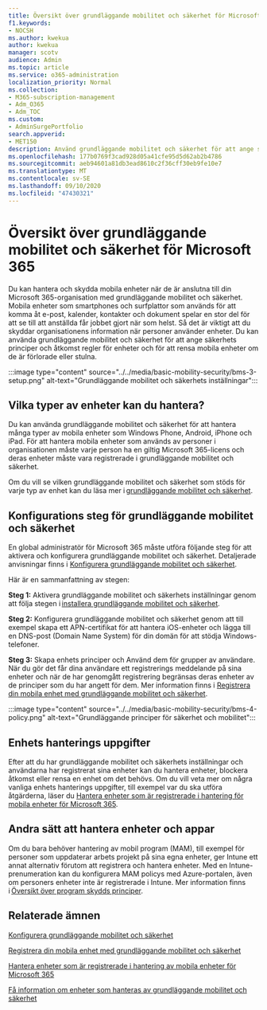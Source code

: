 ```yaml
---
title: Översikt över grundläggande mobilitet och säkerhet för Microsoft 365
f1.keywords:
- NOCSH
ms.author: kwekua
author: kwekua
manager: scotv
audience: Admin
ms.topic: article
ms.service: o365-administration
localization_priority: Normal
ms.collection:
- M365-subscription-management
- Adm_O365
- Adm_TOC
ms.custom:
- AdminSurgePortfolio
search.appverid:
- MET150
description: Använd grundläggande mobilitet och säkerhet för att ange säkerhets principer och åtkomst regler för enheter.
ms.openlocfilehash: 177b0769f3cad928d05a41cfe95d5d62ab2b4786
ms.sourcegitcommit: aeb94601a81db3ead8610c2f36cff30eb9fe10e7
ms.translationtype: MT
ms.contentlocale: sv-SE
ms.lasthandoff: 09/10/2020
ms.locfileid: "47430321"
---
```

# <a name="overview-of-basic-mobility-and-security-for-microsoft-365"></a>Översikt över grundläggande mobilitet och säkerhet för Microsoft 365

Du kan hantera och skydda mobila enheter när de är anslutna till din Microsoft 365-organisation med grundläggande mobilitet och säkerhet. Mobila enheter som smartphones och surfplattor som används för att komma åt e-post, kalender, kontakter och dokument spelar en stor del för att se till att anställda får jobbet gjort när som helst. Så det är viktigt att du skyddar organisationens information när personer använder enheter. Du kan använda grundläggande mobilitet och säkerhet för att ange säkerhets principer och åtkomst regler för enheter och för att rensa mobila enheter om de är förlorade eller stulna.

:::image type="content" source="../../media/basic-mobility-security/bms-3-setup.png" alt-text="Grundläggande mobilitet och säkerhets inställningar":::

## <a name="what-types-of-devices-can-you-manage"></a>Vilka typer av enheter kan du hantera?

Du kan använda grundläggande mobilitet och säkerhet för att hantera många typer av mobila enheter som Windows Phone, Android, iPhone och iPad. För att hantera mobila enheter som används av personer i organisationen måste varje person ha en giltig Microsoft 365-licens och deras enheter måste vara registrerade i grundläggande mobilitet och säkerhet.

Om du vill se vilken grundläggande mobilitet och säkerhet som stöds för varje typ av enhet kan du läsa mer i [grundläggande mobilitet och säkerhet](capabilities.md).

## <a name="setup-steps-for-basic-mobility-and-security"></a>Konfigurations steg för grundläggande mobilitet och säkerhet

En global administratör för Microsoft 365 måste utföra följande steg för att aktivera och konfigurera grundläggande mobilitet och säkerhet. Detaljerade anvisningar finns i [Konfigurera grundläggande mobilitet och säkerhet](set-up.md). 

Här är en sammanfattning av stegen:

**Steg 1:** Aktivera grundläggande mobilitet och säkerhets inställningar genom att följa stegen i [installera grundläggande mobilitet och säkerhet](set-up.md).

**Steg 2:** Konfigurera grundläggande mobilitet och säkerhet genom att till exempel skapa ett APN-certifikat för att hantera iOS-enheter och lägga till en DNS-post (Domain Name System) för din domän för att stödja Windows-telefoner.

**Steg 3:** Skapa enhets principer och Använd dem för grupper av användare. När du gör det får dina användare ett registrerings meddelande på sina enheter och när de har genomgått registrering begränsas deras enheter av de principer som du har angett för dem. Mer information finns i [Registrera din mobila enhet med grundläggande mobilitet och säkerhet](enroll-your-mobile-device.md). 

:::image type="content" source="../../media/basic-mobility-security/bms-4-policy.png" alt-text="Grundläggande principer för säkerhet och mobilitet":::

## <a name="device-management-tasks"></a>Enhets hanterings uppgifter

Efter att du har grundläggande mobilitet och säkerhets inställningar och användarna har registrerat sina enheter kan du hantera enheter, blockera åtkomst eller rensa en enhet om det behövs. Om du vill veta mer om några vanliga enhets hanterings uppgifter, till exempel var du ska utföra åtgärderna, läser du [Hantera enheter som är registrerade i hantering för mobila enheter för Microsoft 365](manage-enrolled-devices.md).

## <a name="other-ways-to-manage-devices-and-apps"></a>Andra sätt att hantera enheter och appar

Om du bara behöver hantering av mobil program (MAM), till exempel för personer som uppdaterar arbets projekt på sina egna enheter, ger Intune ett annat alternativ förutom att registrera och hantera enheter. Med en Intune-prenumeration kan du konfigurera MAM policys med Azure-portalen, även om personers enheter inte är registrerade i Intune. Mer information finns i [Översikt över program skydds principer](https://go.microsoft.com/fwlink/?LinkId=2132517).

## <a name="related-topics"></a>Relaterade ämnen

[Konfigurera grundläggande mobilitet och säkerhet](set-up.md)

[Registrera din mobila enhet med grundläggande mobilitet och säkerhet](enroll-your-mobile-device.md)

[Hantera enheter som är registrerade i hantering av mobila enheter för Microsoft 365](manage-enrolled-devices.md)

[Få information om enheter som hanteras av grundläggande mobilitet och säkerhet](get-details-about-managed-devices.md)